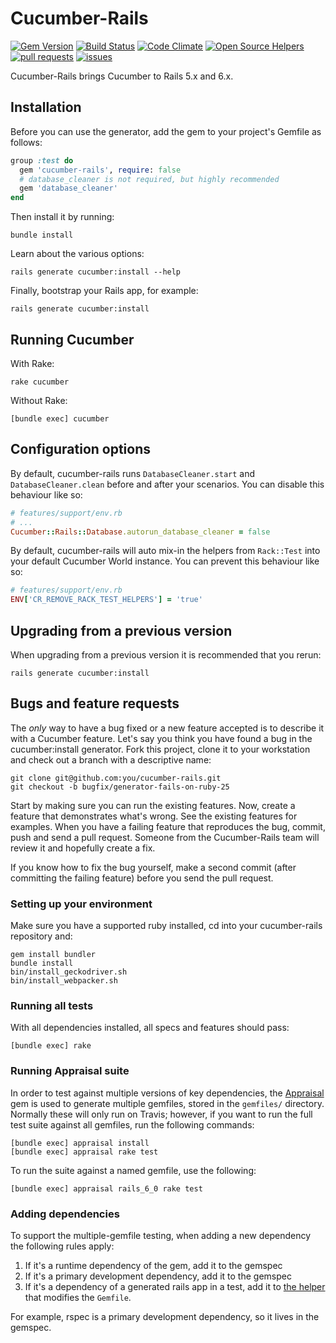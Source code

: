 # Cucumber-Rails

[![Gem Version](https://badge.fury.io/rb/cucumber-rails.svg)](http://badge.fury.io/rb/cucumber-rails)
[![Build Status](https://github.com/cucumber/cucumber-rails/actions/workflows/build.yml/badge.svg?branch=master)](https://github.com/cucumber/cucumber-rails/actions/workflows/build.yml)
[![Code Climate](https://codeclimate.com/github/cucumber/cucumber-rails.svg)](https://codeclimate.com/github/cucumber/cucumber-rails)
[![Open Source Helpers](https://www.codetriage.com/cucumber/cucumber-rails/badges/users.svg)](https://www.codetriage.com/cucumber/cucumber-rails)
[![pull requests](https://oselvar.com/api/badge?label=pull%20requests&csvUrl=https%3A%2F%2Fraw.githubusercontent.com%2Fcucumber%2Foselvar-github-metrics%2Fmain%2Fdata%2Fcucumber%2Fcucumber-rails%2FpullRequests.csv)](https://oselvar.com/github/cucumber/oselvar-github-metrics/main/cucumber/cucumber-rails)
[![issues](https://oselvar.com/api/badge?label=issues&csvUrl=https%3A%2F%2Fraw.githubusercontent.com%2Fcucumber%2Foselvar-github-metrics%2Fmain%2Fdata%2Fcucumber%2Fcucumber-rails%2Fissues.csv)](https://oselvar.com/github/cucumber/oselvar-github-metrics/main/cucumber/cucumber-rails)

Cucumber-Rails brings Cucumber to Rails 5.x and 6.x.

## Installation

Before you can use the generator, add the gem to your project's Gemfile as follows:

```ruby
group :test do
  gem 'cucumber-rails', require: false
  # database_cleaner is not required, but highly recommended
  gem 'database_cleaner'
end
```

Then install it by running:

    bundle install

Learn about the various options:

    rails generate cucumber:install --help

Finally, bootstrap your Rails app, for example:

    rails generate cucumber:install

## Running Cucumber

With Rake:

    rake cucumber

Without Rake:

    [bundle exec] cucumber

## Configuration options

By default, cucumber-rails runs `DatabaseCleaner.start` and `DatabaseCleaner.clean`
before and after your scenarios. You can disable this behaviour like so:

```ruby
# features/support/env.rb
# ...
Cucumber::Rails::Database.autorun_database_cleaner = false
```

By default, cucumber-rails will auto mix-in the helpers from  `Rack::Test` into your default Cucumber World instance. You can prevent this behaviour like so:
```ruby
# features/support/env.rb
ENV['CR_REMOVE_RACK_TEST_HELPERS'] = 'true'
```

## Upgrading from a previous version

When upgrading from a previous version it is recommended that you rerun:

    rails generate cucumber:install

## Bugs and feature requests

The *only* way to have a bug fixed or a new feature accepted is to describe it with a
Cucumber feature. Let's say you think you have found a bug in the cucumber:install generator.
Fork this project, clone it to your workstation and check out a branch with a descriptive name:

    git clone git@github.com:you/cucumber-rails.git
    git checkout -b bugfix/generator-fails-on-ruby-25

Start by making sure you can run the existing features. Now, create a feature that demonstrates
what's wrong. See the existing features for examples. When you have a failing feature that
reproduces the bug, commit, push and send a pull request. Someone from the Cucumber-Rails team
will review it and hopefully create a fix.

If you know how to fix the bug yourself, make a second commit (after committing the failing
feature) before you send the pull request.

### Setting up your environment

Make sure you have a supported ruby installed, cd into your cucumber-rails repository and:

    gem install bundler
    bundle install
    bin/install_geckodriver.sh
    bin/install_webpacker.sh

### Running all tests

With all dependencies installed, all specs and features should pass:

    [bundle exec] rake

### Running Appraisal suite

In order to test against multiple versions of key dependencies, the [Appraisal](https://github.com/thoughtbot/appraisal)
gem is used to generate multiple gemfiles, stored in the `gemfiles/` directory.
Normally these will only run on Travis; however, if you want to run the full test suite against
all gemfiles, run the following commands:

    [bundle exec] appraisal install
    [bundle exec] appraisal rake test

To run the suite against a named gemfile, use the following:

    [bundle exec] appraisal rails_6_0 rake test

### Adding dependencies

To support the multiple-gemfile testing, when adding a new dependency the following rules apply:

1. If it's a runtime dependency of the gem, add it to the gemspec
2. If it's a primary development dependency, add it to the gemspec
3. If it's a dependency of a generated rails app in a test, add it to [the helper] that
modifies the `Gemfile`.

For example, rspec is a primary development dependency, so it lives in the gemspec.

[the helper]: https://github.com/cucumber/cucumber-rails/blob/5e37c530560ae1c1a79521c38a54bae0be94242b/features/step_definitions/cucumber_rails_steps.rb#L15

